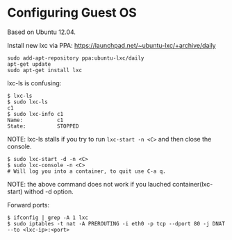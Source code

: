Configuring Guest OS
=====================
Based on Ubuntu 12.04.

Install new lxc via PPA: https://launchpad.net/~ubuntu-lxc/+archive/daily

    sudo add-apt-repository ppa:ubuntu-lxc/daily
    apt-get update
    sudo apt-get install lxc
    
lxc-ls is confusing:

    $ lxc-ls
    $ sudo lxc-ls
    c1
    $ sudo lxc-info c1
    Name:           c1
    State:          STOPPED
    
NOTE: lxc-ls stalls if you try to run `lxc-start -n <C>` and then close the console.

    $ sudo lxc-start -d -n <C>
    $ sudo lxc-console -n <C>
    # Will log you into a container, to quit use C-a q.
    
NOTE: the above command does not work if you lauched container(lxc-start) withod -d option.

Forward ports:

    $ ifconfig | grep -A 1 lxc
    $ sudo iptables -t nat -A PREROUTING -i eth0 -p tcp --dport 80 -j DNAT --to <lxc-ip>:<port>
    

